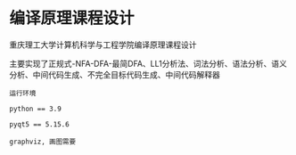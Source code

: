 # 编译原理课程设计

重庆理工大学计算机科学与工程学院编译原理课程设计

主要实现了正规式-NFA-DFA-最简DFA、LL1分析法、词法分析、语法分析、语义分析、中间代码生成、不完全目标代码生成、中间代码解释器

```
运行环境

python == 3.9

pyqt5 == 5.15.6

graphviz, 画图需要
```